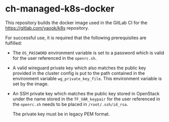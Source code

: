 # ch-managed-k8s-docker

This repository builds the docker image used in the GitLab CI for the
https://gitlab.com/yaook/k8s repository.

For successful use, it is required that the following prerequisites
are fulfilled:

- The `OS_PASSWORD` environment variable is set to a password which is
  valid for the user referenced in the `openrc.sh`.

- A valid wireguard private key which also matches the public key
  provided in the cluster config is put to the path contained in the
  environment variable `wg_private_key_file`. This environment
  variable is set by the image.

- An SSH private key which matches the public key stored in OpenStack
  under the name stored in the `TF_VAR_keypair` for the user referenced
  in the `openrc.sh` needs to be placed in `/root/.ssh/id_rsa`.

  The private key must be in legacy PEM format.
